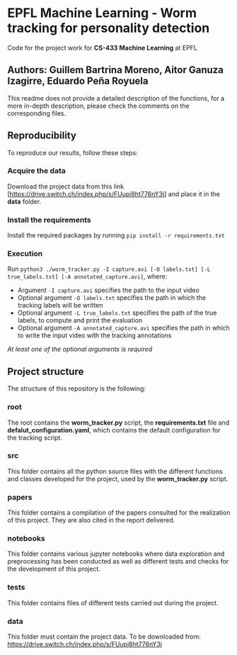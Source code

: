# EPFL Machine Learning - Worm tracking for personality detection
Code for the project work for **CS-433 Machine Learning** at EPFL
## Authors: Guillem Bartrina Moreno, Aitor Ganuza Izagirre, Eduardo Peña Royuela

This readme does not provide a detailed description of the functions, for a more in-depth description, please check the comments on the corresponding files.

## Reproducibility
To reproduce our results, follow these steps:

### Acquire the data
Download the project data from this link [https://drive.switch.ch/index.php/s/FUupj8ht776nY3j] and place it in the **data** folder. 

### Install the requirements
Install the required packages by running ```pip install -r requirements.txt```

### Execution
Run ```python3 ./worm_tracker.py -I capture.avi [-O labels.txt] [-L true_labels.txt] [-A annotated_capture.avi]```, where:

- Argument ```-I capture.avi``` specifies the path to the input video
- Optional argument ```-O labels.txt``` specifies the path in which the tracking labels will be written
- Optional argument ```-L true_labels.txt``` specifies the path of the true labels, to compute and print the evaluation
- Optional argument ```-A annotated_capture.avi``` specifies the path in which to write the input video with the tracking annotations

_At least one of the optional arguments is required_

## Project structure
The structure of this repository is the following:

### root
The root contains the **worm_tracker.py** script, the **requirements.txt** file and **defalut_configuration.yaml**, which contains the default configuration for the tracking script.

### src
This folder contains all the python source files with the different functions and classes developed for the project, used by the **worm_tracker.py** script.

### papers
This folder contains a compilation of the papers consulted for the realization of this project. They are also cited in the report delivered.

### notebooks
This folder contains various jupyter notebooks where data exploration and preprocessing has been conducted as well as different tests and checks for the development of this project. 

### tests
This folder contains files of different tests carried out during the project. 

### data
This folder must contain the project data. To be downloaded from: https://drive.switch.ch/index.php/s/FUupj8ht776nY3j
